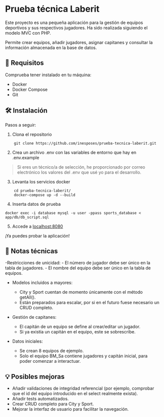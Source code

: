 # Prueba técnica Laberit

Este proyecto es una pequeña aplicación para la gestión de equipos deportivos y sus respectivos jugadores. Ha sido realizada siguiendo el modelo MVC con PHP.

Permite crear equipos, añadir jugadores, asignar capitanes y consultar la información almacenada en la base de datos. 
## 🚀 Requisitos

Comprueba tener instalado en tu máquina:

- Docker
- Docker Compose
- Git

## 🛠️ Instalación

Pasos a seguir:

1. Clona el repositorio
```
    git clone https://github.com/inesposes/prueba-tecnica-laberit.git
```

2. Crea un archivo .env con las variables de entorno que hay en .env.example

> Si eres un técnico/a de selección, he proporcionado por correo electrónico los valores del .env que usé yo para el desarrollo.

3.  Levanta los servicios docker

```
    cd prueba-tecnica-laberit/
    docker-compose up -d --build
```

4. Inserta datos de prueba

```
docker exec -i database mysql -u user -ppass sports_database < app/db/db_script.sql
```

5. Accede a [localhost:8080](localhost:8080)

¡Ya puedes probar la aplicación!


## 📌 Notas técnicas
-Restricciones de unicidad:
    - El número de jugador debe ser único en la tabla de jugadores.
    - El nombre del equipo debe ser único en la tabla de equipos.

- Modelos incluidos a mayores:
    - City y Sport cuentan de momento únicamente con el método getAll().
    - Están preparados para escalar, por si en el futuro fuese necesario un CRUD completo.

- Gestión de capitanes:
    - El capitán de un equipo se define al crear/editar un jugador.
    - Si ya existía un capitán en el equipo, este se sobrescribe.

- Datos iniciales:
    - Se crean 8 equipos de ejemplo.
    - Solo el equipo BM_Sa contiene jugadores y capitán inicial, para poder comenzar a interactuar.

## 💡 Posibles mejoras
- Añadir validaciones de integridad referencial (por ejemplo, comprobar que el id del equipo introducido en el select realmente exista).
- Añadir tests automatizados.
- Crear CRUD completo para City y Sport.
- Mejorar la interfaz de usuario para facilitar la navegación.